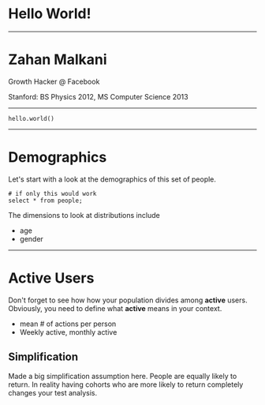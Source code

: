 <!-- background: #f39b12 -->
<!-- color: #fff -->
<!-- font: frutiger -->

<!-- Available online at: https://swipe.to/8881s -->

# Hello World!

* * *

# Zahan Malkani

Growth Hacker @ Facebook

Stanford: BS Physics 2012, MS Computer Science 2013

* * *

<!-- font: monaco -->

    hello.world()

* * *

# Demographics

Let's start with a look at the demographics of this set of people.

    # if only this would work
    select * from people;

The dimensions to look at distributions include

- age
- gender

* * *

# Active Users

Don't forget to see how how your population divides among __active__ users. Obviously, you need to define what __active__ means in your context.

- mean # of actions per person
- Weekly active, monthly active

## Simplification

Made a big simplification assumption here. People are equally likely to return. In reality having cohorts who are more likely to return completely changes your test analysis.
